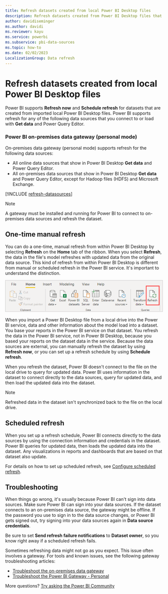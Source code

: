 ```yaml
---
title: Refresh datasets created from local Power BI Desktop files
description: Refresh datasets created from Power BI Desktop files that are imported from a local drive.
author: davidiseminger
ms.author: davidi
ms.reviewer: kayu
ms.service: powerbi
ms.subservice: pbi-data-sources
ms.topic: how-to
ms.date: 02/02/2023
LocalizationGroup: Data refresh
---
```

# Refresh datasets created from local Power BI Desktop files

Power BI supports **Refresh now** and **Schedule refresh** for datasets that are created from imported local Power BI Desktop files. Power BI supports refresh for any of the following data sources that you connect to or load with **Get data** and Power Query Editor.

### Power BI on-premises data gateway (personal mode)

On-premises data gateway (personal mode) supports refresh for the following data sources:

- All online data sources that show in Power BI Desktop **Get data** and Power Query Editor.
- All on-premises data sources that show in Power BI Desktop **Get data** and Power Query Editor, except for Hadoop files (HDFS) and Microsoft Exchange.

<!-- Refresh Data sources-->
[!INCLUDE [refresh-datasources](../includes/refresh-datasources.md)]

> [!NOTE]
> A gateway must be installed and running for Power BI to connect to on-premises data sources and refresh the dataset.

## One-time manual refresh

You can do a one-time, manual refresh from within Power BI Desktop by selecting **Refresh** on the **Home** tab of the ribbon. When you select **Refresh**, the data in the file's model refreshes with updated data from the original data source. This kind of refresh from within Power BI Desktop is different from manual or scheduled refresh in the Power BI service. It's important to understand the distinction.

![Screenshot that shows Refresh on the Power BI Desktop ribbon.](media/refresh-desktop-file-local-drive/pbix-refresh.png)

When you import a Power BI Desktop file from a local drive into the Power BI service, data and other information about the model load into a dataset. You base your reports in the Power BI service on that dataset. You refresh the data in the Power BI service, not in Power BI Desktop, because you based your reports on the dataset data in the service. Because the data sources are external, you can manually refresh the dataset by using **Refresh now**, or you can set up a refresh schedule by using **Schedule refresh**.

When you refresh the dataset, Power BI doesn't connect to the file on the local drive to query for updated data. Power BI uses information in the dataset to connect directly to the data sources, query for updated data, and then load the updated data into the dataset.

> [!NOTE]
> Refreshed data in the dataset isn't synchronized back to the file on the local drive.

## Scheduled refresh

When you set up a refresh schedule, Power BI connects directly to the data sources by using the connection information and credentials in the dataset. Power BI queries for updated data, then loads the updated data into the dataset. Any visualizations in reports and dashboards that are based on that dataset also update.

For details on how to set up scheduled refresh, see [Configure scheduled refresh](refresh-scheduled-refresh.md).

## Troubleshooting

When things go wrong, it's usually because Power BI can't sign into data sources. Make sure Power BI can sign into your data sources. If the dataset connects to an on-premises data source, the gateway might be offline. If the password you use to sign in to the data source changes, or Power BI gets signed out, try signing into your data sources again in **Data source credentials**.

Be sure to set **Send refresh failure notifications** to **Dataset owner**, so you know right away if a scheduled refresh fails.

Sometimes refreshing data might not go as you expect. This issue often involves a gateway. For tools and known issues, see the following gateway troubleshooting articles:

- [Troubleshoot the on-premises data gateway](service-gateway-onprem-tshoot.md)
- [Troubleshoot the Power BI Gateway - Personal](service-admin-troubleshooting-power-bi-personal-gateway.md)

More questions? [Try asking the Power BI Community](https://community.powerbi.com/)
